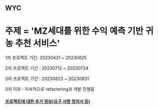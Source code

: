 ## WYC

# 주제 = 'MZ세대를 위한 수익 예측 기반 귀농 추천 서비스'

1차 프로젝트 기간: 20230421 ~ 20230625 

2차 프로젝트 기간 : 20230712 ~ 20230724 

3차 프로젝트 기간 : 20230823 ~ 20230831

3차 이후 : 지속적으로 refactoring과 개발 진행중

<h4><a href="https://github.com/kiyoungboy/WYC">프로젝트에 대한 추가 정보(요구 사항 정의서 등)</a></h4>

